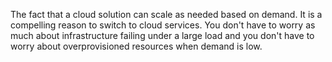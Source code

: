 The fact that a cloud solution can scale as needed based on demand. It is a compelling reason to switch to cloud services. You don't have to worry as much about infrastructure failing under a large load and you don't have to worry about overprovisioned resources when demand is low.